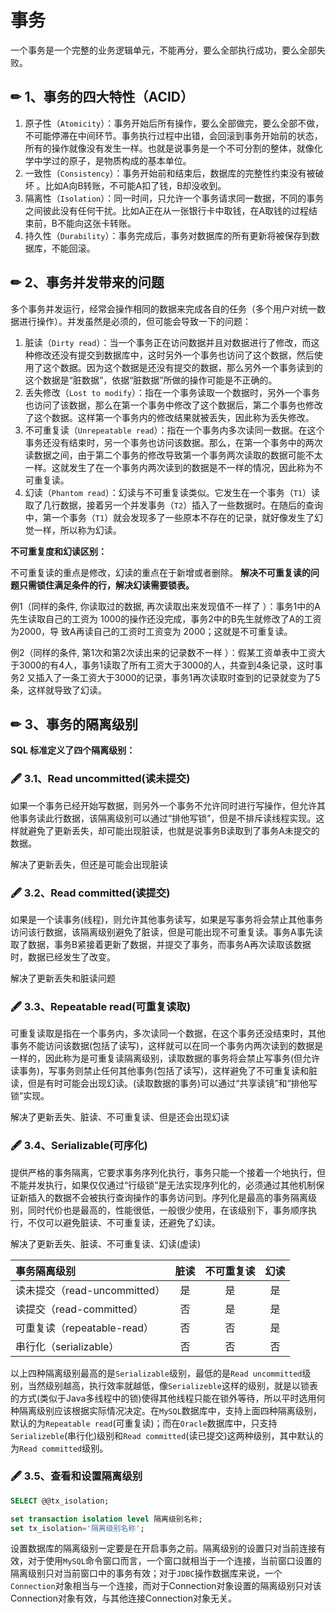 # 事务

一个事务是一个完整的业务逻辑单元，不能再分，要么全部执行成功，要么全部失败。

## ✏ 1、事务的四大特性（ACID）

1. 原子性（`Atomicity`）：事务开始后所有操作，要么全部做完，要么全部不做，不可能停滞在中间环节。事务执行过程中出错，会回滚到事务开始前的状态，所有的操作就像没有发生一样。也就是说事务是一个不可分割的整体，就像化学中学过的原子，是物质构成的基本单位。
2. 一致性（`Consistency`）：事务开始前和结束后，数据库的完整性约束没有被破坏 。比如A向B转账，不可能A扣了钱，B却没收到。
3. 隔离性（`Isolation`）：同一时间，只允许一个事务请求同一数据，不同的事务之间彼此没有任何干扰。比如A正在从一张银行卡中取钱，在A取钱的过程结束前，B不能向这张卡转账。
4. 持久性（`Durability`）：事务完成后，事务对数据库的所有更新将被保存到数据库，不能回滚。

## ✏ 2、事务并发带来的问题

多个事务并发运行，经常会操作相同的数据来完成各自的任务（多个用户对统一数据进行操作）。并发虽然是必须的，但可能会导致一下的问题：

1. 脏读（`Dirty read`）：当一个事务正在访问数据并且对数据进行了修改，而这种修改还没有提交到数据库中，这时另外一个事务也访问了这个数据，然后使用了这个数据。因为这个数据是还没有提交的数据，那么另外一个事务读到的这个数据是“脏数据”，依据“脏数据”所做的操作可能是不正确的。
2. 丢失修改（`Lost to modify`）：指在一个事务读取一个数据时，另外一个事务也访问了该数据，那么在第一个事务中修改了这个数据后，第二个事务也修改了这个数据。这样第一个事务内的修改结果就被丢失，因此称为丢失修改。
3. 不可重复读（`Unrepeatable read`）：指在一个事务内多次读同一数据。在这个事务还没有结束时，另一个事务也访问该数据。那么，在第一个事务中的两次读数据之间，由于第二个事务的修改导致第一个事务两次读取的数据可能不太一样。这就发生了在一个事务内两次读到的数据是不一样的情况，因此称为不可重复读。
4. 幻读（`Phantom read`）：幻读与不可重复读类似。它发生在一个事务（`T1`）读取了几行数据，接着另一个并发事务（`T2`）插入了一些数据时。在随后的查询中，第一个事务（`T1`）就会发现多了一些原本不存在的记录，就好像发生了幻觉一样，所以称为幻读。

**不可重复度和幻读区别：**

不可重复读的重点是修改，幻读的重点在于新增或者删除。 **解决不可重复读的问题只需锁住满足条件的行，解决幻读需要锁表。**

例1（同样的条件, 你读取过的数据, 再次读取出来发现值不一样了 ）：事务1中的A先生读取自己的工资为 1000的操作还没完成，事务2中的B先生就修改了A的工资为2000，导 致A再读自己的工资时工资变为 2000；这就是不可重复读。

例2（同样的条件, 第1次和第2次读出来的记录数不一样 ）：假某工资单表中工资大于3000的有4人，事务1读取了所有工资大于3000的人，共查到4条记录，这时事务2 又插入了一条工资大于3000的记录，事务1再次读取时查到的记录就变为了5条，这样就导致了幻读。

## ✏ 3、事务的隔离级别

**SQL 标准定义了四个隔离级别：**

### 🖋 3.1、Read uncommitted\(读未提交\) 

如果一个事务已经开始写数据，则另外一个事务不允许同时进行写操作，但允许其他事务读此行数据，该隔离级别可以通过“排他写锁”，但是不排斥读线程实现。这样就避免了更新丢失，却可能出现脏读，也就是说事务B读取到了事务A未提交的数据。

解决了更新丢失，但还是可能会出现脏读

### 🖋 3.2、Read committed\(读提交\) 

如果是一个读事务\(线程\)，则允许其他事务读写，如果是写事务将会禁止其他事务访问该行数据，该隔离级别避免了脏读，但是可能出现不可重复读。事务A事先读取了数据，事务B紧接着更新了数据，并提交了事务，而事务A再次读取该数据时，数据已经发生了改变。

解决了更新丢失和脏读问题

### 🖋 3.3、Repeatable read\(可重复读取\) 

可重复读取是指在一个事务内，多次读同一个数据，在这个事务还没结束时，其他事务不能访问该数据\(包括了读写\)，这样就可以在同一个事务内两次读到的数据是一样的，因此称为是可重复读隔离级别，读取数据的事务将会禁止写事务\(但允许读事务\)，写事务则禁止任何其他事务\(包括了读写\)，这样避免了不可重复读和脏读，但是有时可能会出现幻读。\(读取数据的事务\)可以通过“共享读镜”和“排他写锁”实现。

解决了更新丢失、脏读、不可重复读、但是还会出现幻读

### 🖋 3.4、Serializable\(可序化\) 

提供严格的事务隔离，它要求事务序列化执行，事务只能一个接着一个地执行，但不能并发执行，如果仅仅通过“行级锁”是无法实现序列化的，必须通过其他机制保证新插入的数据不会被执行查询操作的事务访问到。序列化是最高的事务隔离级别，同时代价也是最高的，性能很低，一般很少使用，在该级别下，事务顺序执行，不仅可以避免脏读、不可重复读，还避免了幻读。

解决了更新丢失、脏读、不可重复读、幻读\(虚读\)

| 事务隔离级别 | 脏读 | 不可重复读 | 幻读 |
| :--- | :---: | :---: | :---: |
| 读未提交（read-uncommitted） | 是 | 是 | 是 |
| 读提交（read-committed） | 否 | 是 | 是 |
| 可重复读（repeatable-read） | 否 | 否 | 是 |
| 串行化（serializable） | 否 | 否 | 否 |

以上四种隔离级别最高的是`Serializable`级别，最低的是`Read uncommitted`级别，当然级别越高，执行效率就越低，像`Serializeble`这样的级别，就是以锁表的方式\(类似于Java多线程中的锁\)使得其他线程只能在锁外等待，所以平时选用何种隔离级别应该根据实际情况决定。在`MySQL`数据库中，支持上面四种隔离级别，默认的为`Repeatable read`\(可重复读\)；而在`Oracle`数据库中，只支持`Serializeble`\(串行化\)级别和`Read committed`\(读已提交\)这两种级别，其中默认的为`Read committed`级别。

### 🖋 3.5、查看和设置隔离级别

```sql
SELECT @@tx_isolation;  

set transaction isolation level 隔离级别名称;
set tx_isolation='隔离级别名称';
```

设置数据库的隔离级别一定要是在开启事务之前。隔离级别的设置只对当前连接有效，对于使用`MySQL`命令窗口而言，一个窗口就相当于一个连接，当前窗口设置的隔离级别只对当前窗口中的事务有效；对于`JDBC`操作数据库来说，一个`Connection`对象相当与一个连接，而对于Connection对象设置的隔离级别只对该Connection对象有效，与其他连接Connection对象无关。

